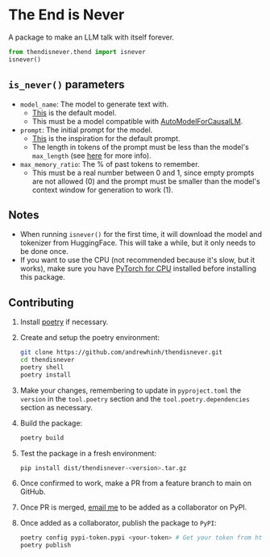 # The End is Never

A package to make an LLM talk with itself forever.

```python
from thendisnever.thend import isnever
isnever()
```

## `is_never()` parameters

- `model_name`: The model to generate text with.
  - [This](https://huggingface.co/togethercomputer/RedPajama-INCITE-Base-3B-v1) is the default model.
  - This must be a model compatible with [AutoModelForCausalLM](https://huggingface.co/docs/transformers/model_doc/auto#transformers.AutoModelForCausalLM).
- `prompt`: The initial prompt for the model.
  - [This](https://thestanleyparable.fandom.com/wiki/The_End_Is_Never...) is the inspiration for the default prompt.
  - The length in tokens of the prompt must be less than the model's `max_length` (see [here](https://huggingface.co/docs/transformers/pad_truncation#padding-and-truncation) for more info).
- `max_memory_ratio`: The % of past tokens to remember.
  - This must be a real number between 0 and 1, since empty prompts are not allowed (0) and the prompt must be smaller than the model's context window for generation to work (1).

## Notes

- When running `isnever()` for the first time, it will download the model and tokenizer from HuggingFace. This will take a while, but it only needs to be done once.
- If you want to use the CPU (not recommended because it's slow, but it works), make sure you have [PyTorch for CPU](https://pytorch.org/get-started/locally/) installed before installing this package.

## Contributing

1. Install [poetry](https://python-poetry.org/docs/#installation) if necessary.
1. Create and setup the poetry environment:

    ```bash
    git clone https://github.com/andrewhinh/thendisnever.git
    cd thendisnever
    poetry shell
    poetry install
    ```

1. Make your changes, remembering to update in `pyproject.toml` the `version` in the `tool.poetry` section and the `tool.poetry.dependencies` section as necessary.

1. Build the package:

    ```bash
    poetry build
    ```

1. Test the package in a fresh environment:

    ```bash
    pip install dist/thendisnever-<version>.tar.gz
    ```

1. Once confirmed to work, make a PR from a feature branch to main on GitHub.
1. Once PR is merged, [email me](mailto:ajhinh@gmail.com) to be added as a collaborator on PyPI.
1. Once added as a collaborator, publish the package to `PyPI`:
  
      ```bash
      poetry config pypi-token.pypi <your-token> # Get your token from https://pypi.org/manage/account/token/
      poetry publish
      ```

